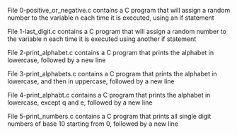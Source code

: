 File 0-positive_or_negative.c contains a C program that will assign a random number to the variable n each time it is executed, using an if statement

File 1-last_digit.c contains a C program that will assign a random number to the variable n each time it is executed using another if statement

File 2-print_alphabet.c contains a C program that prints the alphabet in lowercase, followed by a new line

File 3-print_alphabets.c contains a C program that prints the alphabet in lowercase, and then in uppercase, followed by a new line

File 4-print_alphabt.c contains a C program that prints the alphabet in lowercase, except q and e, followed by a new line

File 5-print_numbers.c contains a C program that prints all single digit numbers of base 10 starting from 0, followed by a new line


